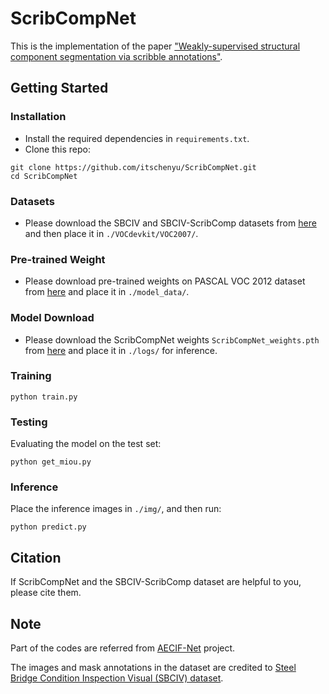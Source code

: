 # ScribCompNet
This is the implementation of the paper ["Weakly-supervised structural component segmentation via scribble annotations"](https://onlinelibrary.wiley.com/journal/14678667).

## Getting Started
### Installation
* Install the required dependencies in `requirements.txt`.
* Clone this repo:
~~~~
git clone https://github.com/itschenyu/ScribCompNet.git
cd ScribCompNet
~~~~
### Datasets
* Please download the SBCIV and SBCIV-ScribComp datasets from [here](https://drive.google.com/drive/folders/1Q-wIpMxgb4gtruM_xHXO54lnlRfd8014?usp=sharing) and then place it in `./VOCdevkit/VOC2007/`.

### Pre-trained Weight
* Please download pre-trained weights on PASCAL VOC 2012 dataset from [here](https://cmu.app.box.com/s/if90kw6r66q2y6c5xparflhnbwi6c2yi) and place it in `./model_data/`.

### Model  Download
* Please download the ScribCompNet weights `ScribCompNet_weights.pth` from [here](https://drive.google.com/file/d/1Dm34y0QuUOduCwx49deBz-l1wdb6UiNg/view?usp=sharing) and place it in `./logs/` for inference.

### Training
~~~~
python train.py
~~~~

### Testing
Evaluating the model on the test set:
~~~~
python get_miou.py
~~~~

### Inference
Place the inference images in `./img/`, and then run:
~~~~
python predict.py
~~~~

## Citation
If ScribCompNet and the SBCIV-ScribComp dataset are helpful to you, please cite them.
## Note
Part of the codes are referred from <a href="https://github.com/itschenyu/AECIF-Net">AECIF-Net</a> project.

The images and mask annotations in the dataset are credited to [Steel Bridge Condition Inspection Visual (SBCIV) dataset](https://www.sciencedirect.com/science/article/abs/pii/S0926580524000281).
